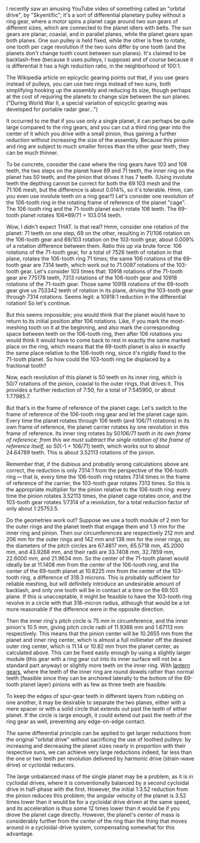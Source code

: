I recently saw an amusing YouTube video of something called an
"orbital drive", by "Skyentific"; it's a sort of differential
planetary pulley without a ring gear, where a motor spins a planet
cage around two sun gears of different sizes, which are connected to
the planet idlers with belts.  The sun gears are planar, coaxial, and
in parallel planes, while the planet gears span both planes.  One sun
pulley is held fixed, while the other is free to rotate, one tooth per
cage revolution if the two suns differ by one tooth (and the planets
don't change tooth count between sun planes).  It's claimed to be
backlash-free (because it uses pulleys, I suppose) and of course
because it is differential it has a high reduction ratio, in the
neighborhood of 100:1.

The Wikipedia article on epicyclic gearing points out that, if you use
gears instead of pulleys, you can use two rings instead of two suns,
both simplifying hooking up the assembly and reducing its size, though
perhaps at the cost of requiring the planets to change size between
the sun planes.  ("During World War II, a special variation of
epicyclic gearing was developed for portable radar gear...")

It occurred to me that if you use only a single planet, it can perhaps
be quite large compared to the ring gears, and you can cut a third
ring gear into the center of it which you drive with a small pinion,
thus gaining a further reduction without increasing the size of the
assembly.  Because this pinion and ring are subject to much smaller
forces than the other gear teeth, they can be much thinner.

To be concrete, consider the case where the ring gears have 103 and
106 teeth, the two steps on the planet have 69 and 71 teeth, the inner
ring on the planet has 50 teeth, and the pinion that drives it has 7
teeth.  (Using involute teeth the depthing cannot be correct for both
the 69:103 mesh and the 71:106 mesh, but the difference is about
0.014%, so it's tolerable.  Hmm, can you even use involute teeth on a
ring gear?)  Let's consider one revolution of the 106-tooth ring in
the rotating frame of reference of the planet "cage".  The 106-tooth
ring and the 71-tooth planet each rotate 106 teeth.  The 69-tooth
planet rotates 106*69/71 = 103.014 teeth.

Wow, I didn't expect THAT.  Is that real?  Hmm, consider one rotation
of the planet: 71 teeth on one step, 69 on the other, resulting in
71/106 rotation on the 106-tooth gear and 69/103 rotation on the
103-tooth gear, about 0.009% of a rotation difference between them.
Ratio this up via brute force: 106 rotations of the 71-tooth gear, for
a total of 7526 teeth of rotation in that plane, rotates the 106-tooth
ring 71 times; the same 106 rotations of the 69-tooth gear are 7314
teeth, which work out to 71.0097 rotations of the 103-tooth gear.
Let's consider 103 times that: 10918 rotations of the 71-tooth gear
are 775178 teeth, 7313 rotations of the 106-tooth gear and 10918
rotations of the 71-tooth gear.  Those same 10918 rotations of the
69-tooth gear give us 753342 teeth of rotation in its plane, driving
the 103-tooth gear through 7314 rotations.  Seems legit: a 10918:1
reduction in the differential rotation!  So let's continue.

But this seems impossible; you would think that the planet would have
to return to its initial position after 106 rotations.  Like, if you
mark the most-meshing tooth on it at the beginning, and also mark the
corresponding space between teeth on the 106-tooth ring, then after
106 rotations you would think it would have to come back to rest in
exactly the same marked place on the ring, which means that the
69-tooth planet is also in exactly the same place relative to the
106-tooth ring, since it's rigidly fixed to the 71-tooth planet.  So
how could the 103-tooth ring be displaced by a fractional tooth?

Now, each revolution of this planet is 50 teeth on its inner ring,
which is 50/7 rotations of the pinion, coaxial to the outer rings,
that drives it.  This provides a further reduction of 7:50, for a
total of 7:545900, or about 1:77985.7.

But that's in the frame of reference of the planet cage.  Let's switch
to the frame of reference of the 106-tooth ring gear and let the
planet cage spin.  Every time the planet rotates through 106 teeth
(and 106/71 rotations) in its own frame of reference, the planet
carrier rotates by one revolution in this frame of reference.  Its
inner ring rotates by 50*106/71 teeth in its own frame of reference;
from this we must subtract the single rotation of the frame of
reference itself, so 50*(-1 + 106/71) teeth, which works out to about
24.64789 teeth.  This is about 3.52113 rotations of the pinion.

Remember that, if the dubious and probably wrong calculations above
are correct, the reduction is only 7314:1 from the perspective of the
106-tooth ring — that is, every time the 106-tooth ring rotates 7314
times in the frame of reference of the carrier, the 103-tooth gear
rotates 7313 times.  So this is the appropriate multiplier for the
pinion relative to the 106-tooth ring: every time the pinion rotates
3.52113 times, the planet cage rotates once, and the 103-tooth gear
rotates 1/7314 of a revolution, for a total reduction factor of only
about 1:25753.5.

Do the geometries work out?  Suppose we use a tooth module of 2 mm for
the outer rings and the planet teeth that engage them and 1.5 mm for
the inner ring and pinion.  Then our circumferences are respectively
212 mm and 206 mm for the outer rings and 142 mm and 138 mm for the
inner rings, so the diameters of the pitch circles are 67.4817 mm,
65.5718 mm, 45.2000 mm, and 43.9268 mm, and their radii are 33.7408
mm, 32.7859 mm, 22.6000 mm, and 21.9634 mm.  So the center of the
71-tooth planet would ideally be at 11.1408 mm from the center of the
106-tooth ring, and the center of the 69-tooth planet at 10.8225 mm
from the center of the 103-tooth ring, a difference of 318.3 microns.
This is probably sufficient for reliable meshing, but will definitely
introduce an undesirable amount of backlash, and only one tooth will
be in contact at a time on the 69:103 plane.  If this is unacceptable,
it might be feasible to have the 103-tooth ring revolve in a circle
with that 318-micron radius, although that would be a lot more
reasonable if the difference were in the opposite direction.

Then the inner ring's pitch circle is 75 mm in circumference, and the
inner pinion's 10.5 mm, giving pitch circle radii of 11.9366 mm and
1.67113 mm respectively.  This means that the pinion center will be
10.2655 mm from the planet and inner ring center, which is almost a
full millimeter off the desired outer ring center, which is 11.14 or
10.82 mm from the planet center, as calculated above.  This can be
fixed easily enough by using a slightly larger module (this gear with
a ring gear cut into its inner surface will not be a standard part
anyway) or slightly more teeth on the inner ring.  With [lantern
gears](lantern-gears.md), where the teeth of the inner ring are round
dowels rather than normal teeth (feasible since they can be anchored
laterally to the bottom of the 69-tooth planet layer) pinions with as
few as three teeth are feasible.

To keep the edges of spur-gear teeth in different layers from rubbing
on one another, it may be desirable to separate the two planes, either
with a mere spacer or with a solid circle that extends out past the
teeth of either planet.  If the circle is large enough, it could
extend out past the teeth of the ring gear as well, preventing any
edge-on-edge contact.

The same differential principle can be applied to get larger
reductions from the original "orbital drive" without sacrificing the
use of toothed pulleys: by increasing and decreasing the planet sizes
nearly in proportion with their respective suns, we can achieve very
large reductions indeed, far less than the one or two teeth per
revolution delivered by harmonic drive (strain-wave drive) or
cycloidal reducers.

The large unbalanced mass of the single planet may be a problem, as it
is in cycloidal drives, where it is conventionally balanced by a
second cycloidal drive in half-phase with the first.  However, the
initial 1:3.52 reduction from the pinion reduces this problem; the
angular velocity of the planet is 3.52 times lower than it would be
for a cycloidal drive driven at the same speed, and its acceleration
is thus some 12 times lower than it would be if you drove the planet
cage directly.  However, the planet's center of mass is considerably
further from the center of the ring than the thing that moves around
in a cycloidal-drive system, compensating somewhat for this advantage.